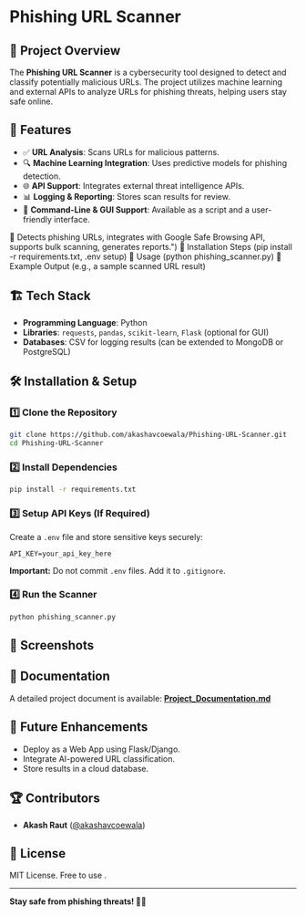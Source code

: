 # Phishing URL Scanner

## 🚀 Project Overview

The **Phishing URL Scanner** is a cybersecurity tool designed to detect and classify potentially malicious URLs. The project utilizes machine learning and external APIs to analyze URLs for phishing threats, helping users stay safe online.

## 📌 Features

- ✅ **URL Analysis**: Scans URLs for malicious patterns.
- 🔍 **Machine Learning Integration**: Uses predictive models for phishing detection.
- 🌐 **API Support**: Integrates external threat intelligence APIs.
- 📊 **Logging & Reporting**: Stores scan results for review.
- 🔄 **Command-Line & GUI Support**: Available as a script and a user-friendly interface.

🔹 Detects phishing URLs, integrates with Google Safe Browsing API, supports bulk scanning, generates reports.")
🔹 Installation Steps (pip install -r requirements.txt, .env setup)
🔹 Usage (python phishing_scanner.py)
🔹 Example Output (e.g., a sample scanned URL result)


## 🏗️ Tech Stack

- **Programming Language**: Python
- **Libraries**: `requests`, `pandas`, `scikit-learn`, `Flask` (optional for GUI)
- **Databases**: CSV for logging results (can be extended to MongoDB or PostgreSQL)

## 🛠️ Installation & Setup

### 1️⃣ Clone the Repository

```bash
git clone https://github.com/akashavcoewala/Phishing-URL-Scanner.git
cd Phishing-URL-Scanner
```

### 2️⃣ Install Dependencies

```bash
pip install -r requirements.txt
```

### 3️⃣ Setup API Keys (If Required)

Create a `.env` file and store sensitive keys securely:

```env
API_KEY=your_api_key_here
```

**Important:** Do not commit `.env` files. Add it to `.gitignore`.

### 4️⃣ Run the Scanner

```bash
python phishing_scanner.py
```

## 📸 Screenshots



## 📄 Documentation

A detailed project document is available: **[Project\_Documentation.md](Project_Documentation.md)**

## 🤖 Future Enhancements

- Deploy as a Web App using Flask/Django.
- Integrate AI-powered URL classification.
- Store results in a cloud database.

## 🏆 Contributors

- **Akash Raut** ([@akashavcoewala](https://github.com/akashavcoewala))

## 📜 License

MIT License. Free to use .

---

**Stay safe from phishing threats! 🚀🔐**



